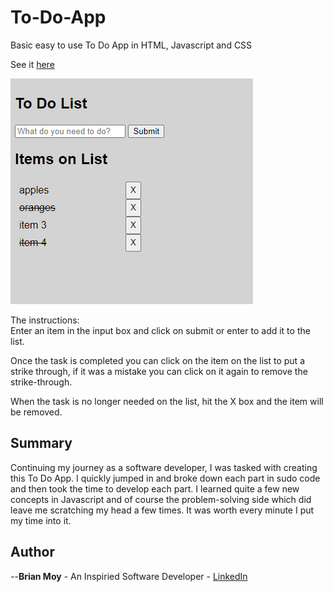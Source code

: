 # To-Do-App

Basic easy to use To Do App in HTML, Javascript and CSS

See it <a href="https://briansmoy.github.io/to-do-app/" rel="nofollow">here</a>

<img src="images/screenshot.png">

The instructions:<br>
Enter an item in the input box and click on submit or enter to add it to the list.

Once the task is completed you can click on the item on the list to put a strike through, if it was a mistake you can click on it again 
to remove the strike-through.

When the task is no longer needed on the list, hit the X box and the item will be removed.

<h2>Summary</h2>
Continuing my journey as a software developer, I was tasked with creating this To Do App.
I quickly jumped in and broke down each part in sudo code and then took the time to develop each part. 
I learned quite a few new concepts in Javascript and of course the problem-solving side which did leave me scratching my head a few times.
It was worth every minute I put my time into it.

<h2>Author</h2>

--<strong>Brian Moy</strong> - An Inspiried Software Developer - <a href="https://www.linkedin.com/in/bsmoy/" rel="nofollow">LinkedIn</a>
